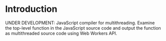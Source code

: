 # Introduction

UNDER DEVELOPMENT: JavaScript compiler for multithreading. Examine the top-level function in the JavaScript source code and output the function as multithreaded source code using Web Workers API.
